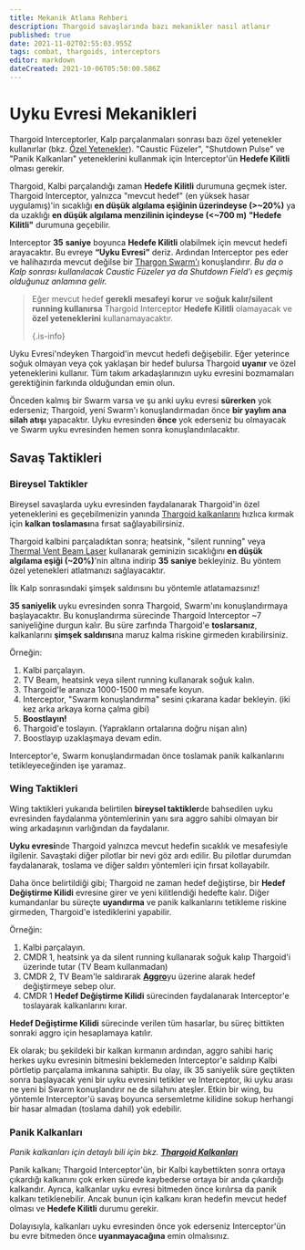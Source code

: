 ```yaml
---
title: Mekanik Atlama Rehberi
description: Thargoid savaşlarında bazı mekanikler nasıl atlanır
published: true
date: 2021-11-02T02:55:03.955Z
tags: combat, thargoids, interceptors
editor: markdown
dateCreated: 2021-10-06T05:50:00.586Z
---
```


# Uyku Evresi Mekanikleri

Thargoid Interceptorler, Kalp parçalanmaları sonrası bazı özel yetenekler kullanırlar (bkz. [Özel Yetenekler](/tr/special-attacks)). "Caustic Füzeler", "Shutdown Pulse" ve "Panik Kalkanları" yeteneklerini kullanmak için Interceptor'ün **Hedefe Kilitli** olması gerekir.

Thargoid, Kalbi parçalandığı zaman **Hedefe Kilitli** durumuna geçmek ister. Thargoid Interceptor, yalnızca "mevcut hedef" (en yüksek hasar uygulamış)'in sıcaklığı **en düşük algılama eşiğinin üzerindeyse (>~20%)** ya da uzaklığı **en düşük algılama menzilinin içindeyse (<~700 m)** **"Hedefe Kilitli"** durumuna geçebilir.

Interceptor **35** **saniye** boyunca **Hedefe Kilitli** olabilmek için mevcut hedefi arayacaktır. Bu evreye **“Uyku Evresi”** deriz. Ardından Interceptor pes eder ve halihazırda mevcut değilse bir [Thargon Swarm'ı](/tr/thargon-swarms) konuşlandırır. _Bu da o Kalp sonrası kullanılacak Caustic Füzeler ya da Shutdown Field'ı es geçmiş olduğunuz anlamına gelir._

> Eğer mevcut hedef **gerekli mesafeyi korur** ve **soğuk kalır/silent running kullanırsa** Thargoid Interceptor **Hedefe Kilitli** olamayacak ve **özel yeteneklerini** kullanamayacaktır.
>
> {.is-info}

Uyku Evresi'ndeyken Thargoid'in mevcut hedefi değişebilir. Eğer yeterince soğuk olmayan veya çok yaklaşan bir hedef bulursa Thargoid **uyanır** ve özel yeteneklerini kullanır. Tüm takım arkadaşlarınızın uyku evresini bozmamaları gerektiğinin farkında olduğundan emin olun.

Önceden kalmış bir Swarm varsa ve şu anki uyku evresi **sürerken** yok ederseniz; Thargoid, yeni Swarm'ı konuşlandırmadan önce **bir yaylım ana silah atışı** yapacaktır. Uyku evresinden **önce** yok ederseniz bu olmayacak ve Swarm uyku evresinden hemen sonra konuşlandırılacaktır.

## Savaş Taktikleri

### Bireysel Taktikler

Bireysel savaşlarda uyku evresinden faydalanarak Thargoid'in özel yeteneklerini es geçebilmenizin yanında [Thargoid kalkanlarını](/tr/shields) hızlıca kırmak için **kalkan toslaması**na fırsat sağlayabilirsiniz.

Thargoid kalbini parçaladıktan sonra; heatsink, "silent running" veya [Thermal Vent Beam Laser](/tr/lasers) kullanarak geminizin sıcaklığını **en düşük algılama eşiği (~20%)**'nin altına indirip **35** **saniye** bekleyiniz. Bu yöntem özel yetenekleri atlatmanızı sağlayacaktır.

İlk Kalp sonrasındaki şimşek saldırısını bu yöntemle atlatamazsınız!

**35 saniyelik** uyku evresinden sonra Thargoid, Swarm'ını konuşlandırmaya başlayacaktır. Bu konuşlandırma sürecinde Thargoid Interceptor ~7 saniyeliğine durgun kalır. Bu süre zarfında Thargoid'e **toslarsanız**, kalkanlarını **şimşek saldırısı**na maruz kalma riskine girmeden kırabilirsiniz.

Örneğin:

1. Kalbi parçalayın.
1. TV Beam, heatsink veya silent running kullanarak soğuk kalın.
1. Thargoid'le aranıza 1000-1500 m mesafe koyun.
1. Interceptor, "Swarm konuşlandırma" sesini çıkarana kadar bekleyin. (iki kez arka arkaya korna çalma gibi)
1. **Boostlayın!**
1. Thargoid'e toslayın. (Yaprakların ortalarına doğru nişan alın)
1. Boostlayıp uzaklaşmaya devam edin.

Interceptor'e, Swarm konuşlandırmadan önce toslamak panik kalkanlarını tetikleyeceğinden işe yaramaz.

### Wing Taktikleri

Wing taktikleri yukarıda belirtilen **bireysel taktikler**de bahsedilen uyku evresinden faydalanma yöntemlerinin yanı sıra aggro sahibi olmayan bir wing arkadaşının varlığından da faydalanır.

**Uyku evresi**nde Thargoid yalnızca mevcut hedefin sıcaklık ve mesafesiyle ilgilenir. Savaştaki diğer pilotlar bir nevi göz ardı edilir. Bu pilotlar durumdan faydalanarak, toslama ve diğer saldırı yöntemleri için fırsat kollayabilr.

Daha önce belirtildiği gibi; Thargoid ne zaman hedef değiştirse, bir **Hedef Değiştirme Kilidi** evresine girer ve yeni kilitlendiği hedefte kalır. Diğer kumandanlar bu süreçte **uyandırma** ve panik kalkanlarını tetikleme riskine girmeden, Thargoid'e istediklerini yapabilir.

Örneğin:

1. Kalbi parçalayın.
1. CMDR 1, heatsink ya da silent running kullanarak soğuk kalıp Thargoid'i üzerinde tutar (TV Beam kullanmadan)
1. CMDR 2, TV Beam'le saldırarak [**Aggro**](/tr/threat-management)yu üzerine alarak hedef değiştirmeye sebep olur.
1. CMDR 1 **Hedef Değiştirme Kilidi** sürecinden faydalanarak Interceptor'e toslayarak kalkanlarını kırar.

**Hedef Değiştirme Kilidi** sürecinde verilen tüm hasarlar, bu süreç bittikten sonraki aggro için hesaplamaya katılır.

Ek olarak; bu şekildeki bir kalkan kırmanın ardından, aggro sahibi hariç herkes uyku evresinin bitmesini beklemeden Interceptor'e saldırıp Kalbi pörtletip parçalama imkanına sahiptir. Bu olay, ilk 35 saniyelik süre geçtikten sonra başlayacak yeni bir uyku evresini tetikler ve Interceptor, iki uyku arası ne yeni bi Swarm konuşlandırır ne de silahını ateşler. Etkin bir wing, bu yöntemle Interceptor'ü savaş boyunca sersemletme kilidine sokup herhangi bir hasar almadan (toslama dahil) yok edebilir.

### Panik Kalkanları

_Panik kalkanları için detaylı bili için bkz._ [**_*Thargoid Kalkanları*_**](/tr/shields)

Panik kalkanı; Thargoid Interceptor'ün, bir Kalbi kaybettikten sonra ortaya çıkardığı kalkanını çok erken sürede kaybederse ortaya bir anda çıkardığı kalkandır. Ayrıca, kalkanlar uyku evresi bitmeden önce kırılırsa da panik kalkanı tetiklenebilir. Ancak bunun için kalkanı kıran hedefin mevcut hedef olması ve **Hedefe Kilitli** durumu gerekir.

Dolayısıyla, kalkanları uyku evresinden önce yok ederseniz Interceptor'ün bu evre bitmeden önce **uyanmayacağına** emin olmalısınız.
